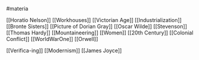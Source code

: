 #materia

[[Horatio Nelson]]
[[Workhouses]]
[[Victorian Age]]
[[Industrialization]]
[[Bronte Sisters]]
[[Picture of Dorian Gray]]
[[Oscar Wilde]]
[[Stevenson]]
[[Thomas Hardy]]
[[Mountaineering]]
[[Women]]
[[20th Century]]
[[Colonial Conflict]]
[[WorldWarOne]]
[[Orwell]]


[[Verifica-ing]]
[[Modernism]]
[[James Joyce]]
